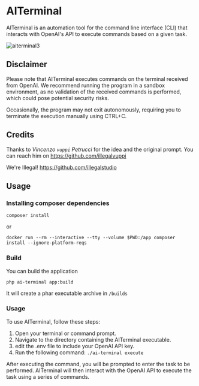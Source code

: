 # AITerminal

AITerminal is an automation tool for the command line interface (CLI) that interacts with OpenAI's API to execute
commands based on a given task.

![aiterminal3](https://user-images.githubusercontent.com/1971953/232225354-712cde45-3375-4f9b-b540-c7e80b64556a.gif)


## Disclaimer

Please note that AITerminal executes commands on the terminal received from OpenAI. We recommend running the program in
a sandbox environment, as no validation of the received commands is performed, which could pose potential security
risks.

Occasionally, the program may not exit autonomously, requiring you to terminate the execution manually using
CTRL+C.

## Credits

Thanks to _Vincenzo `vuppi` Petrucci_ for the idea and the original prompt. You can reach him
on https://github.com/illegalvuppi

We're Illegal! https://github.com/illegalstudio

## Usage

### Installing composer dependencies

```
composer install
```

or

```
docker run --rm --interactive --tty --volume $PWD:/app composer install --ignore-platform-reqs
```

### Build

You can build the application

```
php ai-terminal app:build
```

It will create a phar executable archive in `/builds`

### Usage

To use AITerminal, follow these steps:

1. Open your terminal or command prompt.
2. Navigate to the directory containing the AITerminal executable.
3. edit the .env file to include your OpenAI API key.
4. Run the following command: `./ai-terminal execute`

After executing the command, you will be prompted to enter the task to be performed. AITerminal will then interact with
the OpenAI API to execute the task using a series of commands.
